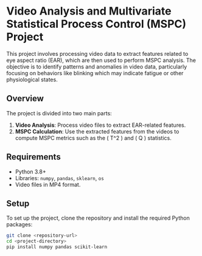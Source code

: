 # Video Analysis and Multivariate Statistical Process Control (MSPC) Project

This project involves processing video data to extract features related to eye aspect ratio (EAR), which are then used to perform MSPC analysis. The objective is to identify patterns and anomalies in video data, particularly focusing on behaviors like blinking which may indicate fatigue or other physiological states.

## Overview

The project is divided into two main parts:

1. **Video Analysis**: Process video files to extract EAR-related features.
2. **MSPC Calculation**: Use the extracted features from the videos to compute MSPC metrics such as the \( T^2 \) and \( Q \) statistics.

## Requirements

- Python 3.8+
- Libraries: `numpy`, `pandas`, `sklearn`, `os`
- Video files in MP4 format.

## Setup

To set up the project, clone the repository and install the required Python packages:

```bash
git clone <repository-url>
cd <project-directory>
pip install numpy pandas scikit-learn
